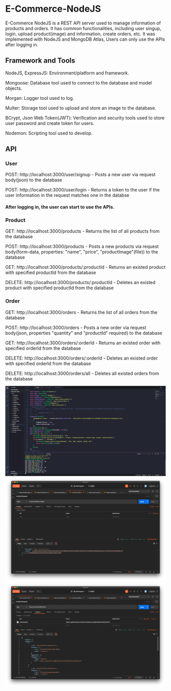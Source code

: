 # E-Commerce-NodeJS
E-Commerce NodeJS is a REST API server used to manage information of products and orders. It has common functionalities, including user singup, login, upload product(image) and information, create orders, etc. It was implemented with NodeJS and MongoDB Atlas, Users can only use the APIs after logging in. 

## Framework and Tools
NodeJS, ExpressJS: Environment/platform and framework.

Mongoose: Database tool used to connect to the database and model objects. 

Morgan: Logger tool used to log.

Multer: Storage tool used to upload and store an image to the database.

BCrypt, Json Web Token(JWT): Verification and security tools used to store user password and create token for users.

Nodemon: Scripting tool used to develop.

## API
### User
POST: http://localhost:3000/user/signup - Posts a new user via request body(json) to the database

POST: http://localhost:3000/user/login - Returns a token to the user if the user information in the request matches one in the databse
#### After logging in, the user can start to use the APIs.

### Product
GET: http://localhost:3000/products - Returns the list of all products from the database

POST: http://localhost:3000/products - Posts a new products via request body(form-data, properties: "name", "price", "productImage"(file)) to the database

GET: http://localhost:3000/products/:productId - Returns an existed product with specified productId from the database

DELETE: http://localhost:3000/products/:productId - Deletes an existed product with specified productId from the database

### Order
GET: http://localhost:3000/orders - Returns the list of all orders from the database

POST: http://localhost:3000/orders - Posts a new order via request body(json, properties "quantity" and "productId" required) to the database

GET: http://localhost:3000/orders/:orderId - Returns an existed order with specified orderId from the database

DELETE: http://localhost:3000/orders/:orderId - Deletes an existed order with specified orderId from the database

DELETE: http://localhost:3000/orders/all - Deletes all existed orders from the database

![project screenshot](https://github.com/EdisonCat/ecommerce-nodejs/blob/master/screenshots/project.png)
![login](https://github.com/EdisonCat/ecommerce-nodejs/blob/master/screenshots/login.png)
![get after logging in](https://github.com/EdisonCat/ecommerce-nodejs/blob/master/screenshots/get.png)
